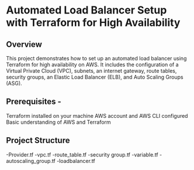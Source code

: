 #  Automated Load Balancer Setup with Terraform for High Availability 

## Overview 
This project demonstrates how to set up an automated load balancer using Terraform for high availability on AWS. 
It includes the configuration of a Virtual Private Cloud (VPC), subnets, an internet gateway, route tables, security groups, an Elastic Load Balancer (ELB), and Auto Scaling Groups (ASG).

## Prerequisites - 
Terraform installed on your machine 
AWS account and AWS CLI configured 
Basic understanding of AWS and Terraform

## Project Structure
-Provider.tf
-vpc.tf
-route_table.tf
-security group.tf
-variable.tf
-autoscaling_group.tf
-loadbalancer.tf
